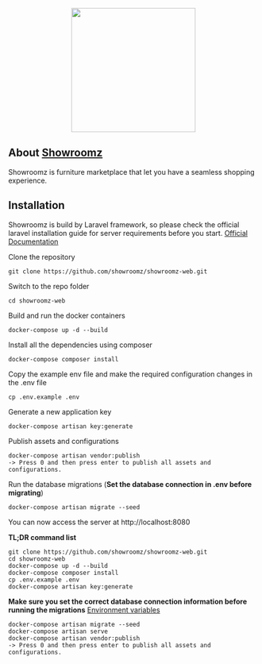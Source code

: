 <p align="center"><img src="https://avatars.githubusercontent.com/u/65683048?s=400&u=b04b518472ac78521f8f92deef68c67ab8fe3504&v=4" width="250px"></p>



## About [Showroomz](https://showroomz.co)

Showroomz is furniture marketplace that let you have a seamless shopping experience.

## Installation

Showroomz is build by Laravel framework, so please check the official laravel installation guide for server requirements before you start. [Official Documentation](https://laravel.com/docs/5.7/installation#installation)


Clone the repository

    git clone https://github.com/showroomz/showroomz-web.git

Switch to the repo folder

    cd showroomz-web

Build and run the docker containers

    docker-compose up -d --build

Install all the dependencies using composer

    docker-compose composer install

Copy the example env file and make the required configuration changes in the .env file

    cp .env.example .env

Generate a new application key

    docker-compose artisan key:generate

Publish assets and configurations

    docker-compose artisan vendor:publish
    -> Press 0 and then press enter to publish all assets and configurations.

Run the database migrations (**Set the database connection in .env before migrating**)

    docker-compose artisan migrate --seed


You can now access the server at http://localhost:8080

**TL;DR command list**

    git clone https://github.com/showroomz/showroomz-web.git
    cd showroomz-web
    docker-compose up -d --build
    docker-compose composer install
    cp .env.example .env
    docker-compose artisan key:generate
    
**Make sure you set the correct database connection information before running the migrations** [Environment variables](#environment-variables)

    docker-compose artisan migrate --seed
    docker-compose artisan serve
    docker-compose artisan vendor:publish
    -> Press 0 and then press enter to publish all assets and configurations.


